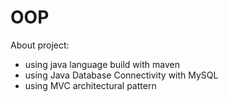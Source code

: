 # OOP
About project:
- using java language build with maven
- using Java Database Connectivity with MySQL
- using MVC architectural pattern
